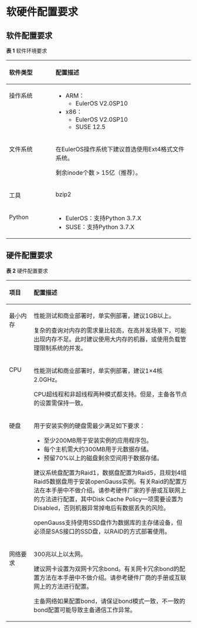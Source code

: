 # 软硬件配置要求<a name="ZH-CN_CONCEPT_0289895602"></a>

## 软件配置要求<a name="zh-cn_concept_0283139016_section209873376322"></a>

**表 1**  软件环境要求

<a name="zh-cn_topic_0085434629_zh-cn_topic_0059782022_tfb195a8129b24c709d238b091e57405a"></a>
<table><thead align="left"><tr id="zh-cn_topic_0085434629_zh-cn_topic_0059782022_rbb0bb8c17c0c49fc9666f58bdd5487bb"><th class="cellrowborder" valign="top" width="25.2%" id="mcps1.2.3.1.1"><p id="zh-cn_topic_0085434629_zh-cn_topic_0059782022_a177f29c592264a53a346a3b6c33a3ea0"><a name="zh-cn_topic_0085434629_zh-cn_topic_0059782022_a177f29c592264a53a346a3b6c33a3ea0"></a><a name="zh-cn_topic_0085434629_zh-cn_topic_0059782022_a177f29c592264a53a346a3b6c33a3ea0"></a>软件类型</p>
</th>
<th class="cellrowborder" valign="top" width="74.8%" id="mcps1.2.3.1.2"><p id="zh-cn_topic_0085434629_zh-cn_topic_0059782022_a39384e588fc744db804eb3f5beecaa53"><a name="zh-cn_topic_0085434629_zh-cn_topic_0059782022_a39384e588fc744db804eb3f5beecaa53"></a><a name="zh-cn_topic_0085434629_zh-cn_topic_0059782022_a39384e588fc744db804eb3f5beecaa53"></a>配置描述</p>
</th>
</tr>
</thead>
<tbody><tr id="zh-cn_topic_0085434629_zh-cn_topic_0059782022_rd18980a861d444ad8e87a077e7785e40"><td class="cellrowborder" valign="top" width="25.2%" headers="mcps1.2.3.1.1 "><p id="zh-cn_topic_0085434629_zh-cn_topic_0059782022_a6036b745c87c44ab85a2f6cec7c4e5da"><a name="zh-cn_topic_0085434629_zh-cn_topic_0059782022_a6036b745c87c44ab85a2f6cec7c4e5da"></a><a name="zh-cn_topic_0085434629_zh-cn_topic_0059782022_a6036b745c87c44ab85a2f6cec7c4e5da"></a>操作系统</p>
</td>
<td class="cellrowborder" valign="top" width="74.8%" headers="mcps1.2.3.1.2 "><a name="zh-cn_concept_0283139016_ul2800840102316"></a><a name="zh-cn_concept_0283139016_ul2800840102316"></a><ul id="zh-cn_concept_0283139016_ul2800840102316"><li>ARM：<a name="zh-cn_concept_0283139016_ul177759349286"></a><a name="zh-cn_concept_0283139016_ul177759349286"></a><ul id="zh-cn_concept_0283139016_ul177759349286"><li>EulerOS V2.0SP10</li></ul>
</li><li>x86：<a name="zh-cn_concept_0283139016_ul851564911283"></a><a name="zh-cn_concept_0283139016_ul851564911283"></a><ul id="zh-cn_concept_0283139016_ul851564911283"><li>EulerOS V2.0SP10</li><li>SUSE 12.5</li></ul>
</li></ul>
</td>
</tr>
<tr id="zh-cn_topic_0085434629_zh-cn_topic_0059782022_rf52ebb45df8e4f57882a97bef3b36ca6"><td class="cellrowborder" valign="top" width="25.2%" headers="mcps1.2.3.1.1 "><p id="zh-cn_topic_0085434629_zh-cn_topic_0059782022_a6f023000ee654c70b98c163f8c9b5d99"><a name="zh-cn_topic_0085434629_zh-cn_topic_0059782022_a6f023000ee654c70b98c163f8c9b5d99"></a><a name="zh-cn_topic_0085434629_zh-cn_topic_0059782022_a6f023000ee654c70b98c163f8c9b5d99"></a>文件系统</p>
</td>
<td class="cellrowborder" valign="top" width="74.8%" headers="mcps1.2.3.1.2 "><p id="zh-cn_concept_0283139016_zh-cn_concept_0238164429_p58701820272"><a name="zh-cn_concept_0283139016_zh-cn_concept_0238164429_p58701820272"></a><a name="zh-cn_concept_0283139016_zh-cn_concept_0238164429_p58701820272"></a>在EulerOS操作系统下建议首选使用Ext4格式文件系统。</p>
<p id="zh-cn_concept_0283139016_zh-cn_concept_0238164429_p143519215717"><a name="zh-cn_concept_0283139016_zh-cn_concept_0238164429_p143519215717"></a><a name="zh-cn_concept_0283139016_zh-cn_concept_0238164429_p143519215717"></a>剩余inode个数 &gt; 15亿（推荐）。</p>
</td>
</tr>
<tr id="zh-cn_topic_0085434629_zh-cn_topic_0059782022_r1f5aefa904854b5bbf1f82931d9fc9b5"><td class="cellrowborder" valign="top" width="25.2%" headers="mcps1.2.3.1.1 "><p id="zh-cn_topic_0085434629_zh-cn_topic_0059782022_a9b2d673c90f94bd49a7d4bfdb277e3fb"><a name="zh-cn_topic_0085434629_zh-cn_topic_0059782022_a9b2d673c90f94bd49a7d4bfdb277e3fb"></a><a name="zh-cn_topic_0085434629_zh-cn_topic_0059782022_a9b2d673c90f94bd49a7d4bfdb277e3fb"></a>工具</p>
</td>
<td class="cellrowborder" valign="top" width="74.8%" headers="mcps1.2.3.1.2 "><p id="zh-cn_concept_0283139016_zh-cn_concept_0238164429_p1475231919563"><a name="zh-cn_concept_0283139016_zh-cn_concept_0238164429_p1475231919563"></a><a name="zh-cn_concept_0283139016_zh-cn_concept_0238164429_p1475231919563"></a>bzip2</p>
</td>
</tr>
<tr id="row42888585468"><td class="cellrowborder" valign="top" width="25.2%" headers="mcps1.2.3.1.1 "><p id="p10290205804614"><a name="p10290205804614"></a><a name="p10290205804614"></a>Python</p>
</td>
<td class="cellrowborder" valign="top" width="74.8%" headers="mcps1.2.3.1.2 "><a name="zh-cn_concept_0283139016_ul1537120034117"></a><a name="zh-cn_concept_0283139016_ul1537120034117"></a><ul id="zh-cn_concept_0283139016_ul1537120034117"><li>EulerOS：支持Python 3.7.X</li><li>SUSE：支持Python 3.7.X</li></ul>
</td>
</tr>
</tbody>
</table>

## 硬件配置要求<a name="zh-cn_concept_0283139016_section108961253113216"></a>

**表 2**  硬件配置要求

<a name="zh-cn_concept_0283139016_zh-cn_topic_0238164450_zh-cn_topic_0085434629_zh-cn_topic_0059782022_t62cd0eed17004265b1b8ad98f302a4bc"></a>
<table><thead align="left"><tr id="zh-cn_concept_0283139016_zh-cn_topic_0238164450_zh-cn_topic_0085434629_zh-cn_topic_0059782022_r22159407d305418785de8468729ae773"><th class="cellrowborder" valign="top" width="13.36%" id="mcps1.2.3.1.1"><p id="zh-cn_concept_0283139016_zh-cn_topic_0238164450_zh-cn_topic_0085434629_zh-cn_topic_0059782022_aeb26fbf45f264229a75a015d5e872c73"><a name="zh-cn_concept_0283139016_zh-cn_topic_0238164450_zh-cn_topic_0085434629_zh-cn_topic_0059782022_aeb26fbf45f264229a75a015d5e872c73"></a><a name="zh-cn_concept_0283139016_zh-cn_topic_0238164450_zh-cn_topic_0085434629_zh-cn_topic_0059782022_aeb26fbf45f264229a75a015d5e872c73"></a>项目</p>
</th>
<th class="cellrowborder" valign="top" width="86.64%" id="mcps1.2.3.1.2"><p id="zh-cn_concept_0283139016_zh-cn_topic_0238164450_zh-cn_topic_0085434629_zh-cn_topic_0059782022_ae6742eb120254caba0d2e3e8d78d3ce6"><a name="zh-cn_concept_0283139016_zh-cn_topic_0238164450_zh-cn_topic_0085434629_zh-cn_topic_0059782022_ae6742eb120254caba0d2e3e8d78d3ce6"></a><a name="zh-cn_concept_0283139016_zh-cn_topic_0238164450_zh-cn_topic_0085434629_zh-cn_topic_0059782022_ae6742eb120254caba0d2e3e8d78d3ce6"></a>配置描述</p>
</th>
</tr>
</thead>
<tbody><tr id="zh-cn_concept_0283139016_zh-cn_topic_0238164450_zh-cn_topic_0085434629_zh-cn_topic_0059782022_r6e9f20e9463c41fa8ce77903aa38e901"><td class="cellrowborder" valign="top" width="13.36%" headers="mcps1.2.3.1.1 "><p id="zh-cn_concept_0283139016_zh-cn_topic_0238164450_zh-cn_topic_0085434629_zh-cn_topic_0059782022_aac597314796e4f32be5624781db96791"><a name="zh-cn_concept_0283139016_zh-cn_topic_0238164450_zh-cn_topic_0085434629_zh-cn_topic_0059782022_aac597314796e4f32be5624781db96791"></a><a name="zh-cn_concept_0283139016_zh-cn_topic_0238164450_zh-cn_topic_0085434629_zh-cn_topic_0059782022_aac597314796e4f32be5624781db96791"></a>最小内存</p>
</td>
<td class="cellrowborder" valign="top" width="86.64%" headers="mcps1.2.3.1.2 "><p id="zh-cn_concept_0283139016_zh-cn_topic_0238164450_p2733433132815"><a name="zh-cn_concept_0283139016_zh-cn_topic_0238164450_p2733433132815"></a><a name="zh-cn_concept_0283139016_zh-cn_topic_0238164450_p2733433132815"></a>性能测试和商业部署时，单实例部署，建议1GB以上。</p>
<p id="zh-cn_concept_0283139016_zh-cn_topic_0238164450_zh-cn_topic_0085434629_zh-cn_topic_0059782022_ab636748c0876485b987945069966473e"><a name="zh-cn_concept_0283139016_zh-cn_topic_0238164450_zh-cn_topic_0085434629_zh-cn_topic_0059782022_ab636748c0876485b987945069966473e"></a><a name="zh-cn_concept_0283139016_zh-cn_topic_0238164450_zh-cn_topic_0085434629_zh-cn_topic_0059782022_ab636748c0876485b987945069966473e"></a>复杂的查询对内存的需求量比较高，在高并发场景下，可能出现内存不足。此时建议使用大内存的机器，或使用负载管理限制系统的并发。</p>
</td>
</tr>
<tr id="zh-cn_concept_0283139016_zh-cn_topic_0238164450_zh-cn_topic_0085434629_zh-cn_topic_0059782022_row18457708163752"><td class="cellrowborder" valign="top" width="13.36%" headers="mcps1.2.3.1.1 "><p id="zh-cn_concept_0283139016_zh-cn_topic_0238164450_zh-cn_topic_0085434629_zh-cn_topic_0059782022_p18679412163752"><a name="zh-cn_concept_0283139016_zh-cn_topic_0238164450_zh-cn_topic_0085434629_zh-cn_topic_0059782022_p18679412163752"></a><a name="zh-cn_concept_0283139016_zh-cn_topic_0238164450_zh-cn_topic_0085434629_zh-cn_topic_0059782022_p18679412163752"></a>CPU</p>
</td>
<td class="cellrowborder" valign="top" width="86.64%" headers="mcps1.2.3.1.2 "><p id="zh-cn_concept_0283139016_zh-cn_topic_0238164450_p655107143013"><a name="zh-cn_concept_0283139016_zh-cn_topic_0238164450_p655107143013"></a><a name="zh-cn_concept_0283139016_zh-cn_topic_0238164450_p655107143013"></a>性能测试和商业部署时，单实例部署，建议1×4核 2.0GHz。</p>
<p id="zh-cn_concept_0283139016_zh-cn_topic_0238164450_zh-cn_topic_0085434629_zh-cn_topic_0059782022_p2939854163851"><a name="zh-cn_concept_0283139016_zh-cn_topic_0238164450_zh-cn_topic_0085434629_zh-cn_topic_0059782022_p2939854163851"></a><a name="zh-cn_concept_0283139016_zh-cn_topic_0238164450_zh-cn_topic_0085434629_zh-cn_topic_0059782022_p2939854163851"></a>CPU超线程和非超线程两种模式都支持。但是，主备各节点的设置需保持一致。</p>
</td>
</tr>
<tr id="zh-cn_concept_0283139016_zh-cn_topic_0238164450_zh-cn_topic_0085434629_zh-cn_topic_0059782022_rc2f89a29186544e79e7995d19878a617"><td class="cellrowborder" valign="top" width="13.36%" headers="mcps1.2.3.1.1 "><p id="zh-cn_concept_0283139016_zh-cn_topic_0238164450_zh-cn_topic_0085434629_zh-cn_topic_0059782022_aeb29f61cf13345269542500c96fa3370"><a name="zh-cn_concept_0283139016_zh-cn_topic_0238164450_zh-cn_topic_0085434629_zh-cn_topic_0059782022_aeb29f61cf13345269542500c96fa3370"></a><a name="zh-cn_concept_0283139016_zh-cn_topic_0238164450_zh-cn_topic_0085434629_zh-cn_topic_0059782022_aeb29f61cf13345269542500c96fa3370"></a>硬盘</p>
</td>
<td class="cellrowborder" valign="top" width="86.64%" headers="mcps1.2.3.1.2 "><p id="zh-cn_concept_0283139016_zh-cn_topic_0238164450_zh-cn_topic_0085434629_zh-cn_topic_0059782022_p27815444154057"><a name="zh-cn_concept_0283139016_zh-cn_topic_0238164450_zh-cn_topic_0085434629_zh-cn_topic_0059782022_p27815444154057"></a><a name="zh-cn_concept_0283139016_zh-cn_topic_0238164450_zh-cn_topic_0085434629_zh-cn_topic_0059782022_p27815444154057"></a>用于安装实例的硬盘需最少满足如下要求：</p>
<a name="zh-cn_concept_0283139016_zh-cn_topic_0238164450_zh-cn_topic_0085434629_zh-cn_topic_0059782022_ul38458483154057"></a><a name="zh-cn_concept_0283139016_zh-cn_topic_0238164450_zh-cn_topic_0085434629_zh-cn_topic_0059782022_ul38458483154057"></a><ul id="zh-cn_concept_0283139016_zh-cn_topic_0238164450_zh-cn_topic_0085434629_zh-cn_topic_0059782022_ul38458483154057"><li>至少200MB用于安装实例的应用程序包。</li><li>每个主机需大约300MB用于元数据存储。</li><li>预留70%以上的磁盘剩余空间用于数据存储。</li></ul>
<p id="zh-cn_concept_0283139016_zh-cn_topic_0238164450_zh-cn_topic_0085434629_zh-cn_topic_0059782022_p1864232295654"><a name="zh-cn_concept_0283139016_zh-cn_topic_0238164450_zh-cn_topic_0085434629_zh-cn_topic_0059782022_p1864232295654"></a><a name="zh-cn_concept_0283139016_zh-cn_topic_0238164450_zh-cn_topic_0085434629_zh-cn_topic_0059782022_p1864232295654"></a>建议系统盘配置为Raid1，数据盘配置为Raid5，且规划4组Raid5数据盘用于安装<span id="text270063814451"><a name="text270063814451"></a><a name="text270063814451"></a>openGauss</span>实例。有关Raid的配置方法在本手册中不做介绍。请参考硬件厂家的手册或互联网上的方法进行配置，其中Disk Cache Policy一项需要设置为Disabled，否则机器异常掉电后有数据丢失的风险。</p>
<p id="zh-cn_concept_0283139016_zh-cn_topic_0238164450_zh-cn_topic_0085434629_zh-cn_topic_0059782022_p32157354152912"><a name="zh-cn_concept_0283139016_zh-cn_topic_0238164450_zh-cn_topic_0085434629_zh-cn_topic_0059782022_p32157354152912"></a><a name="zh-cn_concept_0283139016_zh-cn_topic_0238164450_zh-cn_topic_0085434629_zh-cn_topic_0059782022_p32157354152912"></a><span id="text7450839194511"><a name="text7450839194511"></a><a name="text7450839194511"></a>openGauss</span>支持使用SSD盘作为数据库的主存储设备，但必须是SAS接口的SSD盘，以RAID的方式部署使用。</p>
</td>
</tr>
<tr id="zh-cn_concept_0283139016_zh-cn_topic_0238164450_zh-cn_topic_0085434629_zh-cn_topic_0059782022_rfd1c9b77d83d4ffba092bdfbdc322881"><td class="cellrowborder" valign="top" width="13.36%" headers="mcps1.2.3.1.1 "><p id="zh-cn_concept_0283139016_zh-cn_topic_0238164450_zh-cn_topic_0085434629_zh-cn_topic_0059782022_a176cf03cd96e4828a9fcb162c5013968"><a name="zh-cn_concept_0283139016_zh-cn_topic_0238164450_zh-cn_topic_0085434629_zh-cn_topic_0059782022_a176cf03cd96e4828a9fcb162c5013968"></a><a name="zh-cn_concept_0283139016_zh-cn_topic_0238164450_zh-cn_topic_0085434629_zh-cn_topic_0059782022_a176cf03cd96e4828a9fcb162c5013968"></a>网络要求</p>
</td>
<td class="cellrowborder" valign="top" width="86.64%" headers="mcps1.2.3.1.2 "><p id="zh-cn_concept_0283139016_zh-cn_topic_0238164450_zh-cn_topic_0085434629_zh-cn_topic_0059782022_a3f99d3fb009c4aeaae03e63a481f33ff"><a name="zh-cn_concept_0283139016_zh-cn_topic_0238164450_zh-cn_topic_0085434629_zh-cn_topic_0059782022_a3f99d3fb009c4aeaae03e63a481f33ff"></a><a name="zh-cn_concept_0283139016_zh-cn_topic_0238164450_zh-cn_topic_0085434629_zh-cn_topic_0059782022_a3f99d3fb009c4aeaae03e63a481f33ff"></a>300兆以上以太网。</p>
<p id="zh-cn_concept_0283139016_zh-cn_topic_0238164450_zh-cn_topic_0085434629_zh-cn_topic_0059782022_p64430430154726"><a name="zh-cn_concept_0283139016_zh-cn_topic_0238164450_zh-cn_topic_0085434629_zh-cn_topic_0059782022_p64430430154726"></a><a name="zh-cn_concept_0283139016_zh-cn_topic_0238164450_zh-cn_topic_0085434629_zh-cn_topic_0059782022_p64430430154726"></a>建议网卡设置为双网卡冗余bond。有关网卡冗余bond的配置方法在本手册中不做介绍。请参考硬件厂商的手册或互联网上的方法进行配置。</p>
<p id="zh-cn_concept_0283139016_zh-cn_topic_0238164450_zh-cn_topic_0085434629_zh-cn_topic_0059782022_p35810156152855"><a name="zh-cn_concept_0283139016_zh-cn_topic_0238164450_zh-cn_topic_0085434629_zh-cn_topic_0059782022_p35810156152855"></a><a name="zh-cn_concept_0283139016_zh-cn_topic_0238164450_zh-cn_topic_0085434629_zh-cn_topic_0059782022_p35810156152855"></a>主备网络如果配置bond，请保证bond模式一致，不一致的bond配置可能导致主备通信工作异常。</p>
</td>
</tr>
</tbody>
</table>


